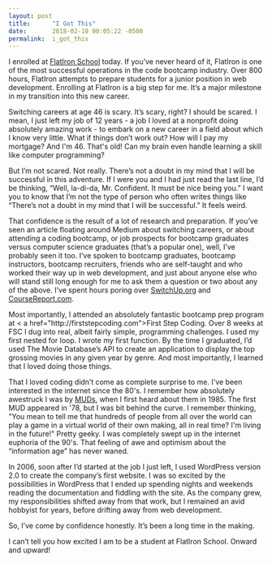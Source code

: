 ```yaml
---
layout: post
title:      "I Got This"
date:       2018-02-10 00:05:22 -0500
permalink:  i_got_this
---
```


<p>I enrolled at <a href="http://flatironschool.com">FlatIron School</a> today. If you’ve never heard of it, FlatIron is one of the most successful operations in the code bootcamp industry. Over 800 hours, FlatIron attempts to prepare students for a junior position in web development. Enrolling at FlatIron is a big step for me. It’s a major milestone in my transition into this new career.</p>

<p>Switching careers at age 46 is scary. It’s scary, right? I should be scared. I mean, I just left my job of 12 years - a job I loved at a nonprofit doing absolutely amazing work - to embark on a new career in a field about which I know very little. What if things don’t work out? How will I pay my mortgage? And I'm 46.  That's old! Can my brain even handle learning a skill like computer programming? </p>

<p>But I’m not scared. Not really. There’s not a doubt in my mind that I will be successful in this adventure. If I were you and I had just read the last line, I’d be thinking, “Well, la-di-da, Mr. Confident. It must be nice being you.” I want you to know that I’m not the type of person who often writes things like “There’s not a doubt in my mind that I will be successful.” It feels weird. </p>

<p>That confidence is the result of a lot of research and preparation. If you’ve seen an article floating around Medium about switching careers, or about attending a coding bootcamp, or job prospects for bootcamp graduates versus computer science graduates (that’s a popular one), well, I’ve probably seen it too. I’ve spoken to bootcamp graduates, bootcamp instructors, bootcamp recruiters, friends who are self-taught and who worked their way up in web development, and just about anyone else who will stand still long enough for me to ask them a question or two about any of the above. I’ve spent hours poring over <a href="http://switchup.org">SwitchUp.org</a> and <a href="http://coursereport.com">CourseReport.com</a>.</p>

<p>Most importantly, I attended an absolutely fantastic bootcamp prep program at < a href="http://firststepcoding.com">First Step Coding</a>. Over 8 weeks at FSC I dug into real, albeit fairly simple, programming challenges. I used my first nested for loop. I wrote my first function. By the time I graduated, I’d used The Movie Database’s API to create an application to display the top grossing movies in any given year by genre. And most importantly, I learned that I loved doing those things. </p>

<p>That I loved coding didn’t come as complete surprise to me. I've been interested in the internet since the 80's. I remember how absolutely awestruck I was by <a href="https://en.wikipedia.org/wiki/MUD">MUDs</a>, when I first heard about them in 1985. The first MUD appeared in '78, but I was bit behind the curve. I remember thinking, "You mean to tell me that hundreds of people from all over the world can play a game in a virtual world of their own making, all in real time? I'm living in the future!" Pretty geeky. I was completely swept up in the internet euphoria of the 90's. That feeling of awe and optimism about the “information age” has never waned. </p>

<p>In 2006, soon after I’d started at the job I just left, I used WordPress version 2.0 to create the company’s first website. I was so excited by the possibilities in WordPress that I ended up spending nights and weekends reading the documentation and fiddling with the site. As the company grew, my responsibilities shifted away from that work, but I remained an avid hobbyist for years, before drifting away from web development.</p>

<p>So, I’ve come by confidence honestly. It’s been a long time in the making.</p>

<p>I can’t tell you how excited I am to be a student at FlatIron School. Onward and upward!</p>

